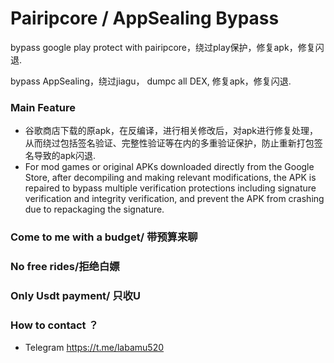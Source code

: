 # Pairipcore / AppSealing Bypass

bypass google play protect with pairipcore，绕过play保护，修复apk，修复闪退. 

bypass AppSealing，绕过jiagu， dumpc all DEX, 修复apk，修复闪退.

### Main Feature

* 谷歌商店下载的原apk，在反编译，进行相关修改后，对apk进行修复处理，从而绕过包括签名验证、完整性验证等在内的多重验证保护，防止重新打包签名导致的apk闪退.  
* For mod games or original APKs downloaded directly from the Google Store, after decompiling and making relevant modifications, the APK is repaired to bypass multiple verification protections including signature verification and integrity verification, and prevent the APK from crashing due to repackaging the signature.

### Come to me with a budget/ 带预算来聊
### No free rides/拒绝白嫖

### Only Usdt payment/ 只收U

### How to contact ？

* Telegram https://t.me/labamu520
